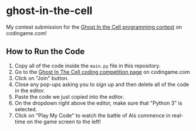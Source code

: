 # ghost-in-the-cell
My contest submission for the [Ghost In the Cell programming contest](https://www.codingame.com/multiplayer/bot-programming/ghost-in-the-cell) on codingame.com!

## How to Run the Code
1. Copy all of the code inside the `main.py` file in this repository.
2. Go to the [Ghost In The Cell coding competition page](https://www.codingame.com/multiplayer/bot-programming/ghost-in-the-cell) on codingame.com
3. Click on "Join" button.
4. Close any pop-ups asking you to sign up and then delete all of the code in the editor.
5. Paste the code we just copied into the editor.
6. On the dropdown right above the editor, make sure that "Python 3" is selected.
7. Click on "Play My Code" to watch the battle of AIs commence in real-time on the game screen to the left!

